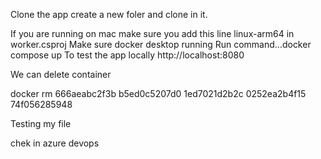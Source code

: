 Clone the app
create a new foler and clone in it.

If you are running on mac make sure you add this line 
<RuntimeIdentifiers>linux-arm64</RuntimeIdentifiers> in worker.csproj
Make sure docker desktop running
Run command...docker compose up
To test the app locally 
http://localhost:8080


We can delete container 

docker rm 666aeabc2f3b b5ed0c5207d0 1ed7021d2b2c 0252ea2b4f15 74f056285948

Testing my file

chek in azure devops
